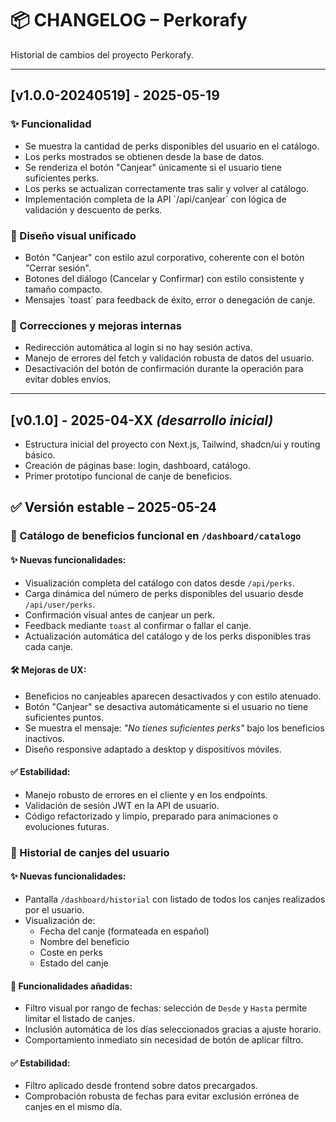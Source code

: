 # 📦 CHANGELOG – Perkorafy

Historial de cambios del proyecto Perkorafy.

---

## [v1.0.0-20240519] - 2025-05-19

### ✨ Funcionalidad
- Se muestra la cantidad de perks disponibles del usuario en el catálogo.
- Los perks mostrados se obtienen desde la base de datos.
- Se renderiza el botón "Canjear" únicamente si el usuario tiene suficientes perks.
- Los perks se actualizan correctamente tras salir y volver al catálogo.
- Implementación completa de la API \`/api/canjear\` con lógica de validación y descuento de perks.

### 🎨 Diseño visual unificado
- Botón "Canjear" con estilo azul corporativo, coherente con el botón "Cerrar sesión".
- Botones del diálogo (Cancelar y Confirmar) con estilo consistente y tamaño compacto.
- Mensajes \`toast\` para feedback de éxito, error o denegación de canje.

### 🐛 Correcciones y mejoras internas
- Redirección automática al login si no hay sesión activa.
- Manejo de errores del fetch y validación robusta de datos del usuario.
- Desactivación del botón de confirmación durante la operación para evitar dobles envíos.

---

## [v0.1.0] - 2025-04-XX *(desarrollo inicial)*

- Estructura inicial del proyecto con Next.js, Tailwind, shadcn/ui y routing básico.
- Creación de páginas base: login, dashboard, catálogo.
- Primer prototipo funcional de canje de beneficios.


## ✅ Versión estable – 2025-05-24

### 🎯 Catálogo de beneficios funcional en `/dashboard/catalogo`

#### ✨ Nuevas funcionalidades:
- Visualización completa del catálogo con datos desde `/api/perks`.
- Carga dinámica del número de perks disponibles del usuario desde `/api/user/perks`.
- Confirmación visual antes de canjear un perk.
- Feedback mediante `toast` al confirmar o fallar el canje.
- Actualización automática del catálogo y de los perks disponibles tras cada canje.

#### 🛠 Mejoras de UX:
- Beneficios no canjeables aparecen desactivados y con estilo atenuado.
- Botón "Canjear" se desactiva automáticamente si el usuario no tiene suficientes puntos.
- Se muestra el mensaje: *"No tienes suficientes perks"* bajo los beneficios inactivos.
- Diseño responsive adaptado a desktop y dispositivos móviles.

#### ✅ Estabilidad:
- Manejo robusto de errores en el cliente y en los endpoints.
- Validación de sesión JWT en la API de usuario.
- Código refactorizado y limpio, preparado para animaciones o evoluciones futuras.


### 📜 Historial de canjes del usuario

#### ✨ Nuevas funcionalidades:
- Pantalla `/dashboard/historial` con listado de todos los canjes realizados por el usuario.
- Visualización de:
  - Fecha del canje (formateada en español)
  - Nombre del beneficio
  - Coste en perks
  - Estado del canje

#### 🔎 Funcionalidades añadidas:
- Filtro visual por rango de fechas: selección de `Desde` y `Hasta` permite limitar el listado de canjes.
- Inclusión automática de los días seleccionados gracias a ajuste horario.
- Comportamiento inmediato sin necesidad de botón de aplicar filtro.

#### ✅ Estabilidad:
- Filtro aplicado desde frontend sobre datos precargados.
- Comprobación robusta de fechas para evitar exclusión errónea de canjes en el mismo día.
